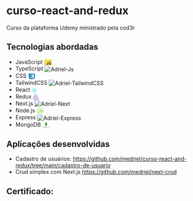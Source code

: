 # curso-react-and-redux
Curso da plataforma Udemy ministrado pela cod3r

## Tecnologias abordadas

 - JavaScript <img align="center" alt="Adriel-Js" height="15" width="20" src="https://raw.githubusercontent.com/devicons/devicon/master/icons/javascript/javascript-original.svg"/>
 - TypeScript <img align="center" alt="Adriel-Js" height="15" width="20" src="https://cdn.jsdelivr.net/gh/devicons/devicon/icons/typescript/typescript-original.svg"/>
 - CSS <img align="center" alt="Adriel-CSS" height="15" width="20" src="https://raw.githubusercontent.com/devicons/devicon/master/icons/css3/css3-original.svg"/>
 - TailwindCSS <img align="center" alt="Adriel-TailwindCSS" height="15" width="40"  src="https://cdn.jsdelivr.net/gh/devicons/devicon/icons/tailwindcss/tailwindcss-plain.svg" />
 - React <img align="center" alt="Adriel-React" height="15" width="15" src="https://raw.githubusercontent.com/devicons/devicon/master/icons/react/react-original.svg"/>
 - Redux <img align="center" alt="Adriel-Redux" height="15" width="15" src="https://raw.githubusercontent.com/devicons/devicon/master/icons/redux/redux-original.svg"/>
 - Next.js <img align="center" alt="Adriel-Next" height="15" width="20" src="https://cdn.jsdelivr.net/gh/devicons/devicon/icons/nextjs/nextjs-original.svg" />
 - Node.js <img align="center" alt="Adriel-Node" height="15" width="20" src="https://raw.githubusercontent.com/devicons/devicon/master/icons/nodejs/nodejs-plain.svg"/>
 - Express <img align="center" alt="Adriel-Express" height="15" width="20" src="https://cdn.jsdelivr.net/gh/devicons/devicon/icons/express/express-original.svg" />
 - MongoDB  <img align="center" alt="Adriel-MongoDB" height="15" width="20" src="https://raw.githubusercontent.com/devicons/devicon/master/icons/mongodb/mongodb-original-wordmark.svg"/>

## Aplicações desenvolvidas
- Cadastro de usuários: https://github.com/medriel/curso-react-and-redux/tree/main/cadastro-de-usuario
- Crud simples com Next.js https://github.com/medriel/next-crud

## Certificado:
